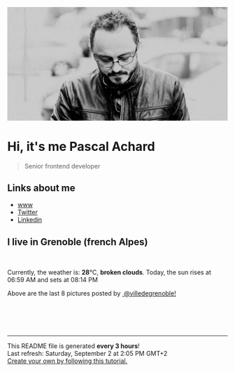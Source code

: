 ![Pascal Achard](./images/photo-pascal-achard.jpg)
# Hi, it's me Pascal Achard
> Senior frontend developer

## Links about me
- [www](https://www.pascal-achard.com)
- [Twitter](https://twitter.com/botmaster)
- [Linkedin](http://www.linkedin.com/in/pascal-achard)


## I live in Grenoble (french Alpes)
<img src="https://openweathermap.org/img/wn/04d@2x.png" alt="">

Currently, the weather is: **28**°C, **broken clouds**.
Today, the sun rises at 06:59 AM and sets at 08:14 PM

Above are the last 8 pictures posted by <a href="https://www.instagram.com/villedegrenoble/" target="_blank"><img alt="" src="https://upload.wikimedia.org/wikipedia/commons/thumb/e/e7/Instagram_logo_2016.svg/1024px-Instagram_logo_2016.svg.png" width="20"/> @villedegrenoble!</a>

<p style="display: flex; flex-wrap: wrap; gap: 20px;">
        <img src="https://cdn1.picuki.com/hosted-by-instagram/q/0exhNuNYnjBGZDHIdN5WmL9I2Pk2GAlRNecaS7j0nyZiNxIsbHWB58ltwdev%7C%7CDlyKw1oASyLfzhi7YwiWVRWZFR5PULWTbaOSThW76WfU4Cl1jdl85Jkk7w3LHIeYXau9cstOzjYMTIfQeoEH%7C%7Cb2rvUW+%7C%7C7wbTYNpi2TNLxCyQlWotfpUrJy9ZRzt52U1h+189JldAJZ+jtvdBFundPZlTIeAf3+Idp1orN2S%7C%7CkKhtAKv6K%7C%7C1SO2ECMseW16GX6Rv5+HoOAAuiDpYGhpqzjheKc4EEMWggiqljQYlKEtjImqFaxVgfM2m7ODCmMDUjFKiCU%7C%7Ck8SqtgLsSUHv3EBQnjeel%7C%7CW+eqN29qrRI9GfXfa9%7C%7CzPXQeD4FrZqbVkaGfr7XnDKCMWFPvt1l9l7JqwW5ku751WHU7Hjmhx0WWMepWGuKstWBcKTx5C3+3ON2j%7C%7Cd9VNt.jpeg" alt="" width="200"/>
        <img src="https://cdn1.picuki.com/hosted-by-instagram/q/0exhNuNYnjBGZDHIdN5WmL9I2Pk2GAlRNecaS7j0nyZiNxIsbHWB58ltwdGn%7C%7CDh6Kwh9HS+Lfzhi4ogvUV5UZFdzNUPeTryPSTpc6qWZV4Cm1Ddj%7C%7CJZhkL49K3IeY36t9sMrOzjYMTIfQeoEH%7C%7Cb2rvUV%7C%7CPPwajIFuDWWNOUtzCVG%7C%7CMm0X51wm8Rm3ayEv0Pxto0%7C%7CNylL9XkgKQcursrV%7C%7CndbEvL+M4Byp6JzSPkCj9ND1OHtpCa5BTB7Kzs4KD6chYTJnLMM1yWwcxs560aNYogDEEJNkEWP8RM1v9EPp7TzN916+98ZkIGRT2UFAjsm8lJhmMntxxzsbkSt9HtI9TLH+JGpZM0g85%7C%7CVCOSFXNe+%7C%7CnLkXvzQEe0cdns6L+%7C%7CaHg7Zc8ShQcdcy90bOqscgAqWtjmzd4%7C%7Cn1RcsXDcZ1mDd.jpeg" alt="" width="200"/>
        <img src="https://cdn1.picuki.com/hosted-by-instagram/q/0exhNuNYnjBGZDHIdN5WmL9I2Pk2GAlRNucaS7j0nyZiNxIsbHWB58ltwdev%7C%7CDlyKw1oASyLfzhi7IgvWF1VZFR5PUfWSryPTjtX5qiQV4Ch1zBm959lnb40LX0eY3Wr9sAsOzjYMTIfQeoEH%7C%7Cb2rvUW+%7C%7C7wbTYNpi2TNLxCyQlWotfpUrJy9ZRzt52U1h+189JldAJZ+jtvdBFundPZlTIeAf3+Idp1orN2S%7C%7CkKhtAKv6K81SO2ECMseW16GX6Rv5+HoOAAuiDpYGhpqzLheKc4EEMWggiitB0dn64lnpO2N6xV5t1stIqECmMDUjFKiCU%7C%7Ck8SqtgLsSUHv3EBQnjeel%7C%7CW+eqN29qrRI9KPb9f57g%7C%7CjZOPPTLdIank5EuaHdHvNCqGyX9tmvtNdFqhZxX2TozSvVr3Vmhx0WWMepWGvXMUoBcKTx5C3+3ON2j%7C%7Cd9VNt.jpeg" alt="" width="200"/>
        <img src="https://cdn1.picuki.com/hosted-by-instagram/q/0exhNuNYnjBGZDHIdN5WmL9I2Pk2GAlRNucaS7j0nyZiNxIsbHWB58ltwdev%7C%7CDlyKw1oASyLfzhh5IMiVV5VZFR5PE3cTrGKTjtc6q+ZXICr0jFu9pVkk7o2Kn0cZH6u8sAsOzjYMTIfQeoEH%7C%7Cb2rvUW+%7C%7C7wbTYNpi2TNLxCyQlWotfpUrJy9ZRzt52U1h+189JldAJZ+jtvdBFundPZlTIeAf3+Idp1orN2S%7C%7CkKhtAKv6K81SO2ECMseW16GX6Rv5+HoOAAuiDpYGhpqzfheKc4EEMWggjv7iYAtZkXkIz3BaxVgK1tnvLzCmMDUjFKiCU%7C%7Ck8SqtgLsSUHv3EBQnjeel%7C%7CW+eqN29qrRI9erft6%7C%7ClSmWb4SIJbwUDFsNV%7C%7CObR031Kd69VZ9ssppMHeJe2E20yjGrYr%7C%7CVmhx0WWMepWLbW7MjBcKTx5C3+3ON2j%7C%7Cd9VNt.jpeg" alt="" width="200"/>
        <img src="https://cdn1.picuki.com/hosted-by-instagram/q/0exhNuNYnjBGZDHIdN5WmL9I2Pk2GAlRNecaS7j0nyZiNxIsbHWB58ltwdGn%7C%7CDh6Kwh9HS+Lfzhg54MjVlhUZFtyNEzaS7WKSTlX56maUYCk2jRn9p5gnbcxKHIWZHev88MlOzjYMTIfQeoEH%7C%7Cb2rvUT+vvwbTYNpi2TNLxCyQlWotfpUrJy9ZRzt52U1h+189JldAJZ+jtvdBFundPZlTIeAf3+Idp1orN2S%7C%7CkKhtAKv6K%7C%7C1SO2ECMseW16GX6Rv5+HoOAAuiDpYGhpqzjheKc4EEMWggi%7C%7C5TUZ5Y4JpKuwI6xVga476Kf5CmMDUjFKiCU%7C%7Ck8SqtQLsSUHv3EBQnjeel%7C%7CW+eqN29qrRI9G+Wvzm+izWWuPyEa9ARXkAFc%7C%7CGdQ34Ltq+N+9pop4XLt0Yzm6H9TTsS4LFmhx0WWMepWfeWrcnBcKTx5C3+3ON2j%7C%7Cd9VNt.jpeg" alt="" width="200"/>
        <img src="https://cdn1.picuki.com/hosted-by-instagram/q/0exhNuNYnjBGZDHIdN5WmL9I2Pk2GAlRNecaS7j0nyZiNxIsbHWB58ltwdev%7C%7CDlyKw1oASyLfzln4IMtUVpUZFR4NELdTLWJRTxS7KyaUYCh1jNi9JFplbw9L3wdY3Kn9cdDCnicKyVHDe0AUqinq+sJ+OXvaTYFuDKXNLQT9zJBpY6uSKVKz8J13bHR1Bv9vdBhGy5CoiVxfA8XrN7loi5XVfrjJs9zt6B6CLEAnchRpr6gnSu5X2soeGpwWT6ars3+ke08hiL8KWRooieYSaoEIEQd3E2240Bou5YnvoixFbU19cRglbORSWIKAk1ElkVtwIOctgLsSSaq3EEPlC2GhLy5L652mbT2B8uXQvHg3QDwP539WYpcVVcwAazcR3vJK9CaVu19h6F8P7VU43Gd9g+2WpGy0xYsUmFs1WGqWcM2fPOe+7yt9iqIgG7b9FE=.jpeg" alt="" width="200"/>
        <img src="https://cdn1.picuki.com/hosted-by-instagram/q/0exhNuNYnjBGZDHIdN5WmL9I2Pk2GAlRNucaS7j0nyZiNxIsbHWB58ltwdev%7C%7CDlyKw1oASyLfzll44spVF1WZFR4PEHeTLGPSjdR56qcUoCh1DFg8pZilrg0JHUbbXKm9cEpOzjYMTIfQeoEH%7C%7Cb2rvUW8PvwbTIBpi2TMLBCyQlWotfpUrJy9ZRzt52U1h+189JldAJZ+jtvdBFundPZlTIeAf3+Idp1orN2S%7C%7CkKhtAKv6K81SO2ECMseW16GX6Rv5+HoOAAuiDpYGhpqzfheKc4EEMWggjqn1s0lqN4ir2RO6xVge4hl4WPCmMDUjFKiCU%7C%7Ck8SqtgLsSUHv3EBQnjeel%7C%7CW+eqN29qrRI9CPRfzKlSiSZZzIEKp4eWAsMu7cVEzSJ%7C%7CaJX8l+29xLJqt+gGnnySCvYYPzmhx0WWMepWLYVcsgBcKTx5C3+3ON2j%7C%7Cd9VNt.jpeg" alt="" width="200"/>
        <img src="https://cdn1.picuki.com/hosted-by-instagram/q/0exhNuNYnjBGZDHIdN5WmL9I2Pk2GAlRNucaS7j0nyZiNxIsbHWB58ltwdev%7C%7CDlyKw1oASyLfzll44sqVFRWZFR4PEHeTbCJTD5d7ayRUoCk2zxn95Vllrs9KnwebHKm%7C%7C8soOzjYMTIfQeoEH%7C%7Cbx7a8Koru5A2MGo1zRMrBC0GAG4fy3UPI7mslm3ayEv0Pxto0%7C%7CNylL9XkgKQcursrV%7C%7CndYEvL+M4Byp6JzSPkCj9ND1OHtpCa5BTB7Kz44KD6chYTJnLNOqDHxXBhsw2WebogDdhpJgnK68RM1v9EPp7TzN916+N8ZkIGRT2UFAjsm8lJhmMntxxzsbkO6+FkD7EryxqeHYPsqoLP0KeCkbdju6AjVZbDkBLhJSEIhCvbxe2jwCOOxQcdcy90bOq1t9HiUtjmzd4%7C%7Cn1RcsXDcZ1mDd.jpeg" alt="" width="200"/>
</p>

------------
<p>This README file is generated <b>every 3 hours</b>!
    <br />Last refresh: Saturday, September 2 at 2:05 PM GMT+2
    <br /><a href="https://medium.com/@th.guibert/how-to-create-a-self-updating-readme-md-for-your-github-profile-f8b05744ca91">Create your own by following this tutorial.</a>
</p>
<p><a href="https://github.com/botmaster/botmaster/actions/workflows/main.yaml"><img alt="" src="https://github.com/botmaster/botmaster/actions/workflows/main.yaml/badge.svg" /></a></p>

